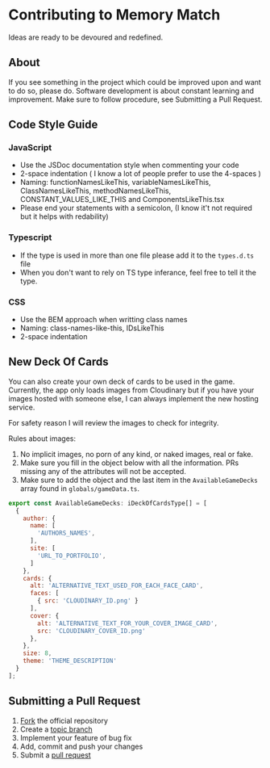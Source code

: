 # Contributing to Memory Match

Ideas are ready to be devoured and redefined.

## About

If you see something in the project which could be improved upon and want to do so, please do.
Software development is about constant learning and improvement. Make sure to follow procedure, see Submitting a Pull Request.

## Code Style Guide

### JavaScript

* Use the JSDoc documentation style when commenting your code
* 2-space indentation ( I know a lot of people prefer to use the 4-spaces )
* Naming: functionNamesLikeThis, variableNamesLikeThis, ClassNamesLikeThis, methodNamesLikeThis, CONSTANT_VALUES_LIKE_THIS and ComponentsLikeThis.tsx
* Please end your statements with a semicolon, (I know it't not required but it helps with redability)

### Typescript

* If the type is used in more than one file please add it to the `types.d.ts` file
* When you don't want to rely on TS type inferance, feel free to tell it the type.

### CSS

* Use the BEM approach when writting class names
* Naming: class-names-like-this, IDsLikeThis
* 2-space indentation

## New Deck Of Cards

You can also create your own deck of cards to be used in the game. Currently, the app only loads images from Cloudinary but if you have your images hosted with someone else, I can always implement the new hosting service.

For safety reason I will review the images to check for integrity.

Rules about images:

1. No implicit images, no porn of any kind, or naked images, real or fake.
2. Make sure you fill in the object below with all the information. PRs missing any of the attributes will not be accepted.
3. Make sure to add the object and the last item in the `AvailableGameDecks` array found in `globals/gameData.ts`.

```javascript
export const AvailableGameDecks: iDeckOfCardsType[] = [
  {
    author: {
      name: [
        'AUTHORS_NAMES',
      ],
      site: [
        'URL_TO_PORTFOLIO',
      ]
    },
    cards: {
      alt: 'ALTERNATIVE_TEXT_USED_FOR_EACH_FACE_CARD',
      faces: [
        { src: 'CLOUDINARY_ID.png' }
      ],
      cover: {
        alt: 'ALTERNATIVE_TEXT_FOR_YOUR_COVER_IMAGE_CARD',
        src: 'CLOUDINARY_COVER_ID.png'
      },
    },
    size: 8,
    theme: 'THEME_DESCRIPTION'
  }
];
```

## Submitting a Pull Request

1. [Fork](https://github.com/webshuriken/memory-match/) the official repository
2. Create a [topic branch](https://help.github.com/articles/creating-and-deleting-branches-within-your-repository/)
3. Implement your feature of bug fix
4. Add, commit and push your changes
5. Submit a [pull request](https://help.github.com/articles/creating-a-pull-request-from-a-fork/)
